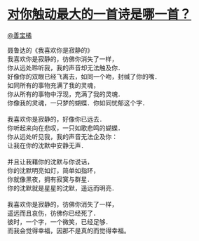 
#  [对你触动最大的一首诗是哪一首？](https://zhihu.com/questions/28277463)



[@善宝橘](https://zhihu.com/people/c0eef3cb101e8027010537755974f6c9)

聂鲁达的《我喜欢你是寂静的》<br>我喜欢你是寂静的，彷佛你消失了一样， <br>你从远处聆听我，我的声音却无法触及你． <br>好像你的双眼已经飞离去，如同一个吻，封缄了你的嘴． <br>如同所有的事物充满了我的灵魂， <br>你从所有的事物中浮现，充满了我的灵魂． <br>你像我的灵魂，一只梦的蝴蝶．你如同忧郁这个字． <br><br>我喜欢你是寂静的，好像你已远去． <br>你听起来向在悲叹，一只如歌悲鸣的蝴蝶． <br>你从远处听见我，我的声音无法企及你： <br>让我在你的沈默中安静无声． <br><br>并且让我藉你的沈默与你说话， <br>你的沈默明亮如灯，简单如指环， <br>你就像黑夜，拥有寂寞与群星． <br>你的沈默就是星星的沈默，遥远而明亮． <br><br>我喜欢你是寂静的，彷佛你消失了一样， <br>遥远而且哀伤，彷佛你已经死了． <br>彼时，一个字，一个微笑，已经足够． <br>而我会觉得幸福，因那不是真的而觉得幸福。